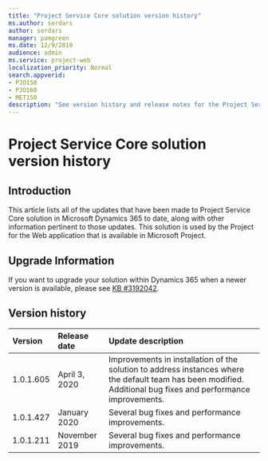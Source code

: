```yaml
---
title: "Project Service Core solution version history"
ms.author: serdars
author: serdars
manager: pamgreen
ms.date: 12/9/2019
audience: admin
ms.service: project-web
localization_priority: Normal
search.appverid:
- PJO150
- PJO160
- MET150
description: "See version history and release notes for the Project Service core solution."
---
```


# Project Service Core solution version history


  
## Introduction

This article lists all of the updates that have been made to Project Service Core solution in Microsoft Dynamics 365 to date, along with other information pertinent to those updates. This solution is used by the Project for the Web application that is available in Microsoft Project.

## Upgrade Information
If you want to upgrade your solution within Dynamics 365 when a newer version is available, please see [KB #3192042](https://support.microsoft.com/help/3192042/how-to-upgrade-the-solutions-for-a-microsoft-dynamics-crm-portals-depl). 


## Version history

  
|**Version**|**Release date**|**Update description**|
|:-----|:-----|:-----|
|1.0.1.605  <br/> |April 3, 2020  <br/> |Improvements in installation of the solution to address instances where the default team has been modified. Additional bug fixes and performance improvements. <br/> |
|1.0.1.427  <br/> |January 2020  <br/> |Several bug fixes and performance improvements.  <br/> |
|1.0.1.211  <br/> |November 2019  <br/> |Several bug fixes and performance improvements.  <br/> |


   



